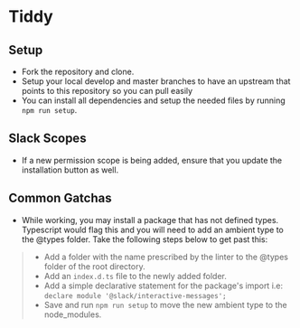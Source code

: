 # Tiddy

## Setup

- Fork the repository and clone.
- Setup your local develop and master branches to have an upstream that points to this repository so you can pull easily
- You can install all dependencies and setup the needed files by running `npm run setup`.

## Slack Scopes

- If a new permission scope is being added, ensure that you update the installation button as well.

## Common Gatchas

- While working, you may install a package that has not defined types. Typescript would flag this and you will need to add an ambient type to the @types folder. Take the following steps below to get past this:

> - Add a folder with the name prescribed by the linter to the @types folder of the root directory.
> - Add an `index.d.ts` file to the newly added folder.
> - Add a simple declarative statement for the package's import i.e: `declare module '@slack/interactive-messages';`
> - Save and run `npm run setup` to move the new ambient type to the node_modules.

